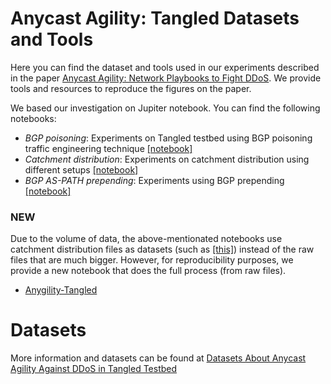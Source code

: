 # Anycast Agility: Tangled Datasets and Tools   

Here you can find the dataset and tools used in our experiments described in the paper [Anycast Agility: Network Playbooks to Fight DDoS](https://ant.isi.edu/bib/Rizvi22a.html). We provide tools and resources to reproduce the figures on the paper. 

We based our investigation on Jupiter notebook. You can find the following notebooks:

- *BGP poisoning*: Experiments on Tangled testbed using BGP poisoning traffic engineering technique [[notebook]](https://github.com/LMBertholdo/anygility-pynb-usenix/blob/main/ddos-poison-fig14/graph-poison-path.ipynb) 
- *Catchment distribution*: Experiments on catchment distribution using different setups [[notebook]](https://github.com/LMBertholdo/anygility-pynb-usenix/blob/main/playbook_analysis/Playbook-Analysis-Tangled-Catchment-load-distribution.ipynb)
- *BGP AS-PATH prepending*: Experiments using BGP prepending [[notebook]](https://github.com/LMBertholdo/anygility-pynb-usenix/blob/main/tangled-catchment-prepend/Tangled-Catchment-load-distribution.ipynb)


###  NEW 

Due to the volume of data, the above-mentionated notebooks use catchment distribution files as datasets (such as [[this]](https://github.com/LMBertholdo/anygility-pynb-usenix/blob/main/ddos-poison-fig14/poison2/POISON_1149_1149_PINGER-us-mia_DRAIN-nodrain_poa-lnd-mia_2021-04-24-13-34.csv.stats)) instead of the raw files that are much bigger. However, for reproducibility purposes, we provide a new notebook that does the full process (from raw files). 

- [Anygility-Tangled](https://github.com/LMBertholdo/anygility-pynb-usenix/blob/main/tangled-catchment-distribution-fig6/Anygility-Tangled-Catchment-load-distribution.ipynb) 

# Datasets

More information and datasets can be found at [Datasets About Anycast Agility Against DDoS in Tangled Testbed](https://ant.isi.edu/datasets/anycast/anycast_against_ddos/tangled/index.html)
